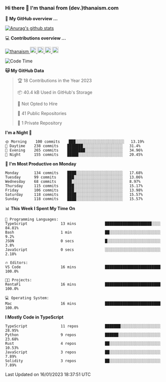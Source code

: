 ### Hi there 👋 I'm thanai from (dev.)thanaism.com

<!-- バッジ関連 -->
<!--
メイン：https://shields.io/category/social
GitHub view：https://github.com/antonkomarev/github-profile-views-counter
Qiita contributions：https://qiita.com/mikkame/items/f2c60d9caf8a8e38ec50
 -->

🍎 **My GitHub overview ...**

<!-- GitHubトロフィー -->
<!--
https://github.com/ryo-ma/github-profile-trophy
 -->

<!-- [![trophy](https://github-profile-trophy.vercel.app/?username=thanaism)](https://github.com/thanaism/thanaism) -->

<!-- GitHubステータス -->
<!--
https://github.com/anuraghazra/github-readme-stats
 -->

[![Anurag's github stats](https://github-readme-stats.vercel.app/api?username=thanaism&count_private=true&show_icons=true)](https://github.com/thanaism/thanaism)

<!-- [![ReadMe Card](https://github-readme-stats.vercel.app/api/pin/?username=thanaism&repo=thanaism)](https://github.com/thanaism/thanaism) -->

<!-- Skill icons -->
<!--
https://rahuldkjain.github.io/gh-profile-readme-generator/
 -->

💻 **Contributions overview ...**

<p align="left">

  <a href="https://github.com/thanaism/thanaism/">
    <img src="https://komarev.com/ghpvc/?username=thanaism" alt="thanaism" />
  </a>
  <a href="http://twitter.com/okinawa__noodle">
    <img height="20" src="https://img.shields.io/twitter/follow/okinawa__noodle?label=Twitter&logo=twitter&style=flat" />
  </a>
  <a href="https://github.com/thanaism">
    <img height="20" src="https://img.shields.io/github/followers/thanaism?label=follow&logo=github&style=flat" />
  </a>
  <!-- <a href="https://www.reddit.com/user/thanaism">
    <img height="20" src="https://img.shields.io/reddit/user-karma/combined/thanaism?label=Reddit&logo=reddit&style=flat" />
  </a>
  <a href="https://stackoverflow.com/users/5720201/thanaism">
    <img height="20" src="https://img.shields.io/stackexchange/stackoverflow/r/5720201?label=StackOverflow&logo=stack-overflow&style=flat" /> -->
  </a>
  <a href="http://qiita.com/thanai">
    <img height="20" src="https://qiita-badge.apiapi.app/s/thanai/posts.svg" />
  </a>
  <//qiita.com/thanai">
    <img height="20" src="https://qiita-badge.apiapi.app/s/thanai/contributions.svg" />
  </a>
</p>

<!--START_SECTION:waka-->
![Code Time](http://img.shields.io/badge/Code%20Time-1%2C209%20hrs%2030%20mins-blue)

**🐱 My GitHub Data** 

> 🏆 18 Contributions in the Year 2023
 > 
> 📦 40.4 kB Used in GitHub's Storage 
 > 
> 🚫 Not Opted to Hire
 > 
> 📜 41 Public Repositories 
 > 
> 🔑 1 Private Repository 
 > 
**I'm a Night 🦉** 

```text
🌞 Morning    100 commits    ███░░░░░░░░░░░░░░░░░░░░░░   13.19% 
🌆 Daytime    238 commits    ███████░░░░░░░░░░░░░░░░░░   31.4% 
🌃 Evening    265 commits    ████████░░░░░░░░░░░░░░░░░   34.96% 
🌙 Night      155 commits    █████░░░░░░░░░░░░░░░░░░░░   20.45%

```
📅 **I'm Most Productive on Monday** 

```text
Monday       134 commits    ████░░░░░░░░░░░░░░░░░░░░░   17.68% 
Tuesday      99 commits     ███░░░░░░░░░░░░░░░░░░░░░░   13.06% 
Wednesday    68 commits     ██░░░░░░░░░░░░░░░░░░░░░░░   8.97% 
Thursday     115 commits    ███░░░░░░░░░░░░░░░░░░░░░░   15.17% 
Friday       106 commits    ███░░░░░░░░░░░░░░░░░░░░░░   13.98% 
Saturday     118 commits    ████░░░░░░░░░░░░░░░░░░░░░   15.57% 
Sunday       118 commits    ████░░░░░░░░░░░░░░░░░░░░░   15.57%

```


📊 **This Week I Spent My Time On** 

```text
💬 Programming Languages: 
TypeScript               13 mins             █████████████████████░░░░   84.81% 
Bash                     1 min               ██░░░░░░░░░░░░░░░░░░░░░░░   9.2% 
JSON                     0 secs              █░░░░░░░░░░░░░░░░░░░░░░░░   3.8% 
JavaScript               0 secs              ░░░░░░░░░░░░░░░░░░░░░░░░░   2.18%

🔥 Editors: 
VS Code                  16 mins             █████████████████████████   100.0%

🐱‍💻 Projects: 
RentaFi                  16 mins             █████████████████████████   100.0%

💻 Operating System: 
Mac                      16 mins             █████████████████████████   100.0%

```

**I Mostly Code in TypeScript** 

```text
TypeScript               11 repos            ███████░░░░░░░░░░░░░░░░░░   28.95% 
Python                   9 repos             ██████░░░░░░░░░░░░░░░░░░░   23.68% 
Rust                     4 repos             ██░░░░░░░░░░░░░░░░░░░░░░░   10.53% 
JavaScript               3 repos             ██░░░░░░░░░░░░░░░░░░░░░░░   7.89% 
Solidity                 3 repos             ██░░░░░░░░░░░░░░░░░░░░░░░   7.89%

```



 Last Updated on 16/01/2023 18:37:51 UTC
<!--END_SECTION:waka-->
